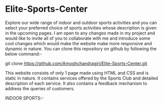# Elite-Sports-Center
Explore our wide range of indoor and outdoor sports activities and you can select your preferred choice of sports activities whose description is given in the upcoming pages.
I am open to any changes made in my project and would like to invite all of you to collaborate with me and introduce some cool changes which would make the website make more responsive and dynamic in nature. You can clone this repository on github by following the below command:-

git clone https://github.com/Amoghchandragiri/Elite-Sports-Center.git

This website consists of only 1 page made using HTML and CSS and is static in nature. It contains services offered by the Sports Club and detailed description of each service. It also contains a feedback mechanism to address the queries of customers.

INDOOR SPORTS:-


